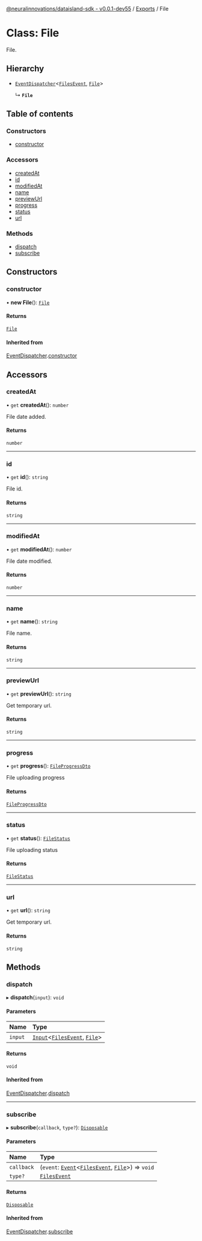 [@neuralinnovations/dataisland-sdk - v0.0.1-dev55](../../README.md) / [Exports](../modules.md) / File

# Class: File

File.

## Hierarchy

- [`EventDispatcher`](EventDispatcher.md)\<[`FilesEvent`](../enums/FilesEvent.md), [`File`](File.md)\>

  ↳ **`File`**

## Table of contents

### Constructors

- [constructor](File.md#constructor)

### Accessors

- [createdAt](File.md#createdat)
- [id](File.md#id)
- [modifiedAt](File.md#modifiedat)
- [name](File.md#name)
- [previewUrl](File.md#previewurl)
- [progress](File.md#progress)
- [status](File.md#status)
- [url](File.md#url)

### Methods

- [dispatch](File.md#dispatch)
- [subscribe](File.md#subscribe)

## Constructors

### constructor

• **new File**(): [`File`](File.md)

#### Returns

[`File`](File.md)

#### Inherited from

[EventDispatcher](EventDispatcher.md).[constructor](EventDispatcher.md#constructor)

## Accessors

### createdAt

• `get` **createdAt**(): `number`

File date added.

#### Returns

`number`

___

### id

• `get` **id**(): `string`

File id.

#### Returns

`string`

___

### modifiedAt

• `get` **modifiedAt**(): `number`

File date modified.

#### Returns

`number`

___

### name

• `get` **name**(): `string`

File name.

#### Returns

`string`

___

### previewUrl

• `get` **previewUrl**(): `string`

Get temporary url.

#### Returns

`string`

___

### progress

• `get` **progress**(): [`FileProgressDto`](../interfaces/FileProgressDto.md)

File uploading progress

#### Returns

[`FileProgressDto`](../interfaces/FileProgressDto.md)

___

### status

• `get` **status**(): [`FileStatus`](../enums/FileStatus.md)

File uploading status

#### Returns

[`FileStatus`](../enums/FileStatus.md)

___

### url

• `get` **url**(): `string`

Get temporary url.

#### Returns

`string`

## Methods

### dispatch

▸ **dispatch**(`input`): `void`

#### Parameters

| Name | Type |
| :------ | :------ |
| `input` | [`Input`](../interfaces/Input.md)\<[`FilesEvent`](../enums/FilesEvent.md), [`File`](File.md)\> |

#### Returns

`void`

#### Inherited from

[EventDispatcher](EventDispatcher.md).[dispatch](EventDispatcher.md#dispatch)

___

### subscribe

▸ **subscribe**(`callback`, `type?`): [`Disposable`](../interfaces/Disposable.md)

#### Parameters

| Name | Type |
| :------ | :------ |
| `callback` | (`event`: [`Event`](../interfaces/Event.md)\<[`FilesEvent`](../enums/FilesEvent.md), [`File`](File.md)\>) => `void` |
| `type?` | [`FilesEvent`](../enums/FilesEvent.md) |

#### Returns

[`Disposable`](../interfaces/Disposable.md)

#### Inherited from

[EventDispatcher](EventDispatcher.md).[subscribe](EventDispatcher.md#subscribe)
